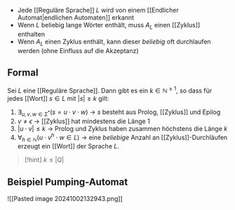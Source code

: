 - Jede [[Reguläre Sprache]] $L$ wird von einem [[Endlicher Automat|endlichen Automaten]] erkannt
- Wenn $L$ beliebig lange Wörter enthält, muss $A_{L}$ einen [[Zyklus]] enthalten
- Wenn $A_{L}$ einen Zyklus enthält, kann dieser _beliebig_ oft durchlaufen werden (ohne Einfluss auf die Akzeptanz)


## Formal
Sei $L$ eine [[Reguläre Sprache]].
Dann gibt es ein $k \in \mathbb{N}^{\geq 1}$, so dass für jedes [[Wort]] $s \in L$ mit $|s| \geq k$ gilt:
1. $\exists_{u, v, w \in \Sigma^{*}}(s = u\cdot v \cdot w)$ -> $s$ besteht aus Prolog, [[Zyklus]] und Epilog
2. $v \neq \epsilon$ -> [[Zyklus]] hat mindestens die Länge $1$
3. $|u \cdot v| \leq k$ -> Prolog und Zyklus haben zusammen höchstens die Länge $k$
4. $\forall_{h\in \mathbb{N}}(u\cdot v^{h}\cdot w \in L)$  -> eine _beliebige_ Anzahl an [[Zyklus]]-Durchläufen erzeugt ein [[Wort]] der Sprache $L$.

> [!hint] $k \leq |Q|$ 
## Beispiel Pumping-Automat
![[Pasted image 20241002132943.png]]